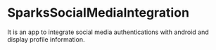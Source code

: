 # SparksSocialMediaIntegration
It is an app to integrate social media authentications with android and display profile information.
